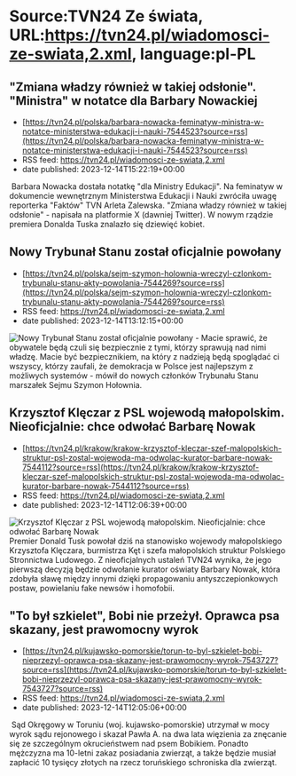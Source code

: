 # Source:TVN24 Ze świata, URL:https://tvn24.pl/wiadomosci-ze-swiata,2.xml, language:pl-PL

## "Zmiana władzy również w takiej odsłonie". "Ministra" w notatce dla Barbary Nowackiej
 - [https://tvn24.pl/polska/barbara-nowacka-feminatyw-ministra-w-notatce-ministerstwa-edukacji-i-nauki-7544523?source=rss](https://tvn24.pl/polska/barbara-nowacka-feminatyw-ministra-w-notatce-ministerstwa-edukacji-i-nauki-7544523?source=rss)
 - RSS feed: https://tvn24.pl/wiadomosci-ze-swiata,2.xml
 - date published: 2023-12-14T15:22:19+00:00

<img alt="" src="https://tvn24.pl/najnowsze/cdn-zdjecie-wuiee4-nowacka-7544723/alternates/LANDSCAPE_1280" />
    Barbara Nowacka dostała notatkę "dla Ministry Edukacji". Na feminatyw w dokumencie wewnętrznym Ministerstwa Edukacji i Nauki zwróciła uwagę reporterka "Faktów" TVN Arleta Zalewska. "Zmiana władzy również w takiej odsłonie" - napisała na platformie X (dawniej Twitter). W nowym rządzie premiera Donalda Tuska znalazło się dziewięć kobiet.

## Nowy Trybunał Stanu został oficjalnie powołany
 - [https://tvn24.pl/polska/sejm-szymon-holownia-wreczyl-czlonkom-trybunalu-stanu-akty-powolania-7544269?source=rss](https://tvn24.pl/polska/sejm-szymon-holownia-wreczyl-czlonkom-trybunalu-stanu-akty-powolania-7544269?source=rss)
 - RSS feed: https://tvn24.pl/wiadomosci-ze-swiata,2.xml
 - date published: 2023-12-14T13:12:15+00:00

<img alt="Nowy Trybunał Stanu został oficjalnie powołany" src="https://tvn24.pl/najnowsze/cdn-zdjecie-aif4k3-holownia-7544153/alternates/LANDSCAPE_1280" />
    - Macie sprawić, że obywatele będą czuli się bezpiecznie z tymi, którzy sprawują nad nimi władzę. Macie być bezpiecznikiem, na który z nadzieją będą spoglądać ci wszyscy, którzy zaufali, że demokracja w Polsce jest najlepszym z możliwych systemów - mówił do nowych członków Trybunału Stanu marszałek Sejmu Szymon Hołownia.

## Krzysztof Klęczar z PSL wojewodą małopolskim. Nieoficjalnie: chce odwołać Barbarę Nowak
 - [https://tvn24.pl/krakow/krakow-krzysztof-kleczar-szef-malopolskich-struktur-psl-zostal-wojewoda-ma-odwolac-kurator-barbare-nowak-7544112?source=rss](https://tvn24.pl/krakow/krakow-krzysztof-kleczar-szef-malopolskich-struktur-psl-zostal-wojewoda-ma-odwolac-kurator-barbare-nowak-7544112?source=rss)
 - RSS feed: https://tvn24.pl/wiadomosci-ze-swiata,2.xml
 - date published: 2023-12-14T12:06:39+00:00

<img alt="Krzysztof Klęczar z PSL wojewodą małopolskim. Nieoficjalnie: chce odwołać Barbarę Nowak " src="https://tvn24.pl/najnowsze/cdn-zdjecie-jaz2vw-krzysztof-kleczar-zostal-wojewoda-malopolskim-7544107/alternates/LANDSCAPE_1280" />
    Premier Donald Tusk powołał dziś na stanowisko wojewody małopolskiego Krzysztofa Klęczara, burmistrza Kęt i szefa małopolskich struktur Polskiego Stronnictwa Ludowego. Z nieoficjalnych ustaleń TVN24 wynika, że jego pierwszą decyzją będzie odwołanie kurator oświaty Barbary Nowak, która zdobyła sławę między innymi dzięki propagowaniu antyszczepionkowych postaw, powielaniu fake newsów i homofobii.

## "To był szkielet", Bobi nie przeżył. Oprawca psa skazany, jest prawomocny wyrok
 - [https://tvn24.pl/kujawsko-pomorskie/torun-to-byl-szkielet-bobi-nieprzezyl-oprawca-psa-skazany-jest-prawomocny-wyrok-7543727?source=rss](https://tvn24.pl/kujawsko-pomorskie/torun-to-byl-szkielet-bobi-nieprzezyl-oprawca-psa-skazany-jest-prawomocny-wyrok-7543727?source=rss)
 - RSS feed: https://tvn24.pl/wiadomosci-ze-swiata,2.xml
 - date published: 2023-12-14T12:05:06+00:00

<img alt="" src="https://tvn24.pl/najnowsze/cdn-zdjecie-214vpx-bobiego-odebrano-w-sobote-10-kwietnia-5067948/alternates/LANDSCAPE_1280" />
    Sąd Okręgowy w Toruniu (woj. kujawsko-pomorskie) utrzymał w mocy wyrok sądu rejonowego i skazał Pawła A. na dwa lata więzienia za znęcanie się ze szczególnym okrucieństwem nad psem Bobikiem. Ponadto mężczyzna ma 10-letni zakaz posiadania zwierząt, a także będzie musiał zapłacić 10 tysięcy złotych na rzecz toruńskiego schroniska dla zwierząt.

